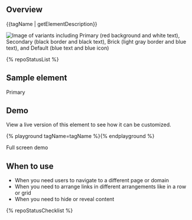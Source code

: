 ## Overview

{{tagName | getElementDescription}}

<uxdot-example width-adjustment="692px">
  <img src="{{ './cta-sample.png' | url }}" alt="Image of variants including Primary (red background and white text), Secondary (black border and black text), Brick (light gray border and blue text), and Default (blue text and blue icon)">
</uxdot-example>

{% repoStatusList %}

## Sample element

<rh-cta variant="primary"
        href="#primary">Primary</rh-cta>

## Demo

View a live version of this element to see how it can be customized.

{% playground tagName=tagName %}{% endplayground %}

<rh-cta href="{{ './demo/' | url }}">Full screen demo</rh-cta>

## When to use

  - When you need users to navigate to a different page or domain
  - When you need to arrange links in different arrangements like in a row or grid
  - When you need to hide or reveal content

{% repoStatusChecklist %}
